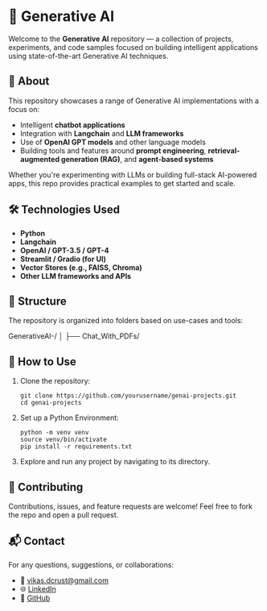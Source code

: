 
# 🧠 Generative AI

Welcome to the **Generative AI** repository — a collection of projects, experiments, and code samples focused on building intelligent applications using state-of-the-art Generative AI techniques.

## 🚀 About

This repository showcases a range of Generative AI implementations with a focus on:

- Intelligent **chatbot applications**
- Integration with **Langchain** and **LLM frameworks**
- Use of **OpenAI GPT models** and other language models
- Building tools and features around **prompt engineering**, **retrieval-augmented generation (RAG)**, and **agent-based systems**

Whether you're experimenting with LLMs or building full-stack AI-powered apps, this repo provides practical examples to get started and scale.

## 🛠️ Technologies Used

- **Python**
- **Langchain**
- **OpenAI / GPT-3.5 / GPT-4**
- **Streamlit / Gradio (for UI)**
- **Vector Stores (e.g., FAISS, Chroma)**
- **Other LLM frameworks and APIs**

## 📁 Structure

The repository is organized into folders based on use-cases and tools:

GenerativeAI-/
│
├── Chat_With_PDFs/


## 🧪 How to Use

1. Clone the repository:
   
   ```
   git clone https://github.com/yourusername/genai-projects.git
   cd genai-projects
   ```

2. Set up a Python Environment:

	```
	python -m venv venv
	source venv/bin/activate
	pip install -r requirements.txt
	```

3. Explore and run any project by navigating to its directory.


## 🤝 Contributing

Contributions, issues, and feature requests are welcome! Feel free to fork the repo and open a pull request.

## 📬 Contact

For any questions, suggestions, or collaborations:
- 📧 vikas.dcrust@gmail.com
- 🌐 [LinkedIn](https://linkedin.com/in/vikas-garg-9718622196)
- 🐙 [GitHub](https://github.com/VikasGarg-Dir)